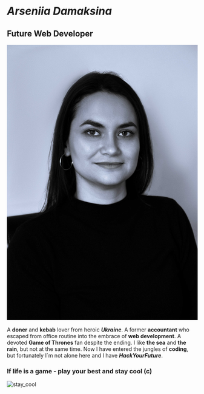 # **_Arseniia Damaksina_**

## **Future Web Developer**

![ArseniiaDamaksina](./img/ArseniiaDamaksina.jpg)

A **doner** and **kebab** lover from heroic **_Ukraine_**. A former
**accountant** who escaped from office routine into the embrace of **web
development**. A devoted **Game of Thrones** fan despite the ending. I like
**the sea** and **the rain**, but not at the same time. Now I have entered the
jungles of **coding**, but fortunately I`m not alone here and I have
**_HackYourFuture_**.

### If life is a game - play your best and stay cool (c)

![stay_cool](https://media3.giphy.com/media/fzj87vYM8EgvcungmC/giphy.gif?cid=790b7611a406fd6faeb94fa05ae5eee63f9d0656f28dc033&rid=giphy.gif&ct=g)
